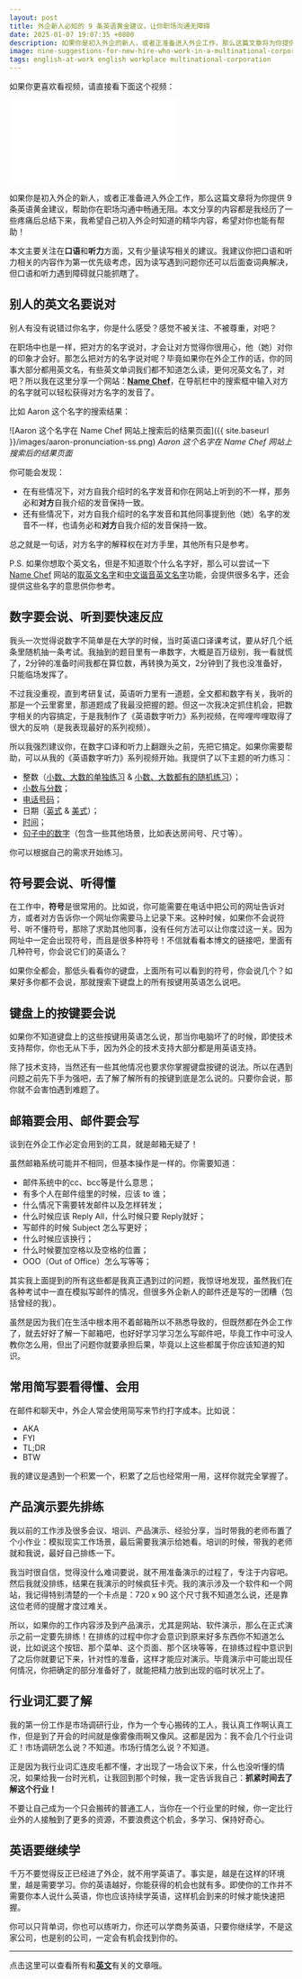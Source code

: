 ```yaml
---
layout: post
title: 外企新人必知的 9 条英语黄金建议，让你职场沟通无障碍
date: 2025-01-07 19:07:35 +0800
description: 如果你是初入外企的新人，或者正准备进入外企工作，那么这篇文章将为你提供 9 条英语黄金建议，帮助你在职场沟通中畅通无阻。本文分享的内容都是我经历了一些疼痛后总结下来的精华，我多希望自己初入外企时能知道这些内容，希望文章对你也能有帮助！
image: nine-suggestions-for-new-hire-who-work-in-a-multinational-corporation.png
tags: english-at-work english workplace multinational-corporation
---
```



如果你更喜欢看视频，请直接看下面这个视频：
 <iframe class="video_frame bilibili" src="//player.bilibili.com/player.html?bvid=BV1e3r1YtEEv&page=1&autoplay=0" scrolling="no" border="0" frameborder="no" framespacing="0" allowfullscreen="true"> </iframe>

如果你是初入外企的新人，或者正准备进入外企工作，那么这篇文章将为你提供 9 条英语黄金建议，帮助你在职场沟通中畅通无阻。本文分享的内容都是我经历了一些疼痛后总结下来，我希望自己初入外企时知道的精华内容，希望对你也能有帮助！

本文主要关注在**口语**和**听力**方面，又有少量读写相关的建议。我建议你把口语和听力相关的内容作为第一优先级考虑，因为读写遇到问题你还可以后面查词典解决，但口语和听力遇到障碍就只能抓瞎了。

## 别人的英文名要说对

别人有没有说错过你名字，你是什么感受？感觉不被关注、不被尊重，对吧？

在职场中也是一样，把对方的名字说对，才会让对方觉得你很用心，他（她）对你的印象才会好。那怎么把对方的名字说对呢？毕竟如果你在外企工作的话，你的同事大部分都用英文名，有些英文单词我们都不知道怎么读，更何况英文名了，对吧？所以我在这里分享一个网站：[**Name Chef**](https://www.namechef.co/cn/)，在导航栏中的搜索框中输入对方的名字就可以轻松获得对方名字的发音了。

比如 Aaron 这个名字的搜索结果：

![Aaron 这个名字在 Name Chef 网站上搜索后的结果页面]({{ site.baseurl }}/images/aaron-pronunciation-ss.png)
*Aaron 这个名字在 Name Chef 网站上搜索后的结果页面*

你可能会发现：
- 在有些情况下，对方自我介绍时的名字发音和你在网站上听到的不一样，那务必和**对方**自我介绍的发音保持一致。
- 还有些情况下，对方自我介绍时的名字发音和其他同事提到他（她）名字的发音不一样，也请务必和**对方**自我介绍的发音保持一致。

总之就是一句话，对方名字的解释权在对方手里，其他所有只是参考。

P.S. 
如果你想取个英文名，但是不知道取个什么名字好，那么可以尝试一下 [Name Chef](https://www.namechef.co/cn/) 网站的[取英文名字](https://www.namechef.co/cn/english-name/)和[中文谐音英文名字](https://www.namechef.co/cn/chinese-name-to-english-name/chinese-name/)功能，会提供很多名字，还会提供这些名字的意思供你参考。

## 数字要会说、听到要快速反应

我头一次觉得说数字不简单是在大学的时候，当时英语口译课考试，要从好几个纸条里随机抽一条考试。我抽到的题目里有一串数字，大概是百万级别，我一看就慌了，2分钟的准备时间我都在算位数，再转换为英文，2分钟到了我也没准备好，只能临场发挥了。

不过我没重视，直到考研复试，英语听力里有一道题，全文都和数字有关，我听的那是一个云里雾里，那道题成了我最没把握的题。但这一次我决定抓住机会，把数字相关的内容搞定，于是我制作了《英语数字听力》系列视频，在哔哩哔哩取得了很大的反响（是我表现最好的系列视频）。

所以我强烈建议你，在数字口译和听力上翻跟头之前，先把它搞定。如果你需要帮助，可以从我的《英语数字听力》系列视频开始。我提供了以下主题的听力练习：
- 整数（[小数、大数的单独练习](https://www.bilibili.com/video/BV1U741147ih/?spm_id_from=333.999.0.0) & [小数、大数都有的随机练习](https://www.bilibili.com/video/BV1W7411V7fe/?spm_id_from=333.999.0.0)）；
- [小数与分数](https://www.bilibili.com/video/BV1xv41147gw/)；
- [电话号码](https://www.bilibili.com/video/BV1Hi4y1b7oX/)；
- 日期（[英式](https://www.bilibili.com/video/BV1K7411f7Bi/) & [美式](https://www.bilibili.com/video/BV1EE411G788/)）；
- [时间](https://www.bilibili.com/video/BV1PE411E74x/)；
- [句子中的数字](https://www.bilibili.com/video/BV1WK4y1W7JP/)（包含一些其他场景，比如表达房间号、尺寸等）。

你可以根据自己的需求开始练习。

## 符号要会说、听得懂

在工作中，**符号**是很常用的。比如说，你可能需要在电话中把公司的网址告诉对方，或者对方告诉你一个网址你需要马上记录下来。这种时候，如果你不会说符号、听不懂符号，那除了求助其他同事，没有任何方法可以让你度过这一关。因为网址中一定会出现符号，而且是很多种符号！不信就看看本博文的链接吧，里面有几种符号，你会说它们的英语么？

如果你全都会，那低头看看你的键盘，上面所有可以看到的符号，你会说几个？如果好多你都不会说，那就搜索下键盘上的所有按键用英语怎么说吧。

## 键盘上的按键要会说

如果你不知道键盘上的这些按键用英语怎么说，那当你电脑坏了的时候，即使技术支持帮你，你也无从下手，因为外企的技术支持大部分都是用英语支持。

除了技术支持，当然还有一些其他情况也要求你掌握键盘按键的说法。所以在遇到问题之前先下手为强吧，去了解了解所有的按键到底是怎么说的。只要你会说，那你就不会害怕遇到难题了。

## 邮箱要会用、邮件要会写

谈到在外企工作必定会用到的工具，就是邮箱无疑了！

虽然邮箱系统可能并不相同，但基本操作是一样的。你需要知道：
- 邮件系统中的cc、bcc等是什么意思；
- 有多个人在邮件组里的时候，应该 to 谁；
- 什么情况下需要转发邮件以及怎样转发；
- 什么时候应该 Reply All，什么时候只要 Reply就好；
- 写邮件的时候 Subject 怎么写更好；
- 什么时候应该换行；
- 什么时候要加空格以及空格的位置；
- OOO（Out of Office）怎么写等等；

其实我上面提到的所有这些都是我真正遇到过的问题，我惊讶地发现，虽然我们在各种考试中一直在模拟写邮件的情况，但很多外企新人的邮件还是写的一团糟（包括曾经的我）。

虽然是因为我们在生活中根本用不着邮箱所以不熟悉导致的，但既然都在外企工作了，就去好好了解一下邮箱吧，也好好学习学习怎么写邮件吧，毕竟工作中可没人教你怎么用，但出了问题你就要承担后果，毕竟以上这些都属于你应该知道的知识。

## 常用简写要看得懂、会用

在邮件和聊天中，外企人常会使用简写来节约打字成本。比如说：
- AKA
- FYI
- TL;DR
- BTW

我的建议是遇到一个积累一个，积累了之后也经常用一用，这样你就完全掌握了。

## 产品演示要先排练

我以前的工作涉及很多会议、培训、产品演示、经验分享，当时带我的老师布置了个小作业：模拟现实工作场景，最后需要我演示给她看。培训的时候，带我的老师就和我说，最好自己排练一下。

我当时很自信，觉得没什么难词要说，就不用准备演示的过程了，专注于内容吧。然后我就没排练，结果在我演示的时候疯狂卡壳。我的演示涉及一个软件和一个网站，我记得特别清楚的一个卡点是：720 x 90 这个尺寸我不知道怎么说，还是靠这位老师的提醒才度过难关。

所以，如果你的工作内容涉及到产品演示，尤其是网站、软件演示，那么在正式演示之前一定要先排练！在排练的过程中你才会意识到原来好多东西你不知道怎么说，比如说这个按钮、那个菜单、这个页面、那个区块等等，在排练过程中意识到了之后你就要记下来，针对性的准备，这样才能应对演示。毕竟演示中可能出现任何情况，你把确定的部分准备好了，就能把精力放到出现的临时状况上了。

## 行业词汇要了解

我的第一份工作是市场调研行业，作为一个专心搬砖的工人，我认真工作啊认真工作，但是到了开会的时间就是像雾像雨啊又像风。这都是因为：我不会几个行业词汇！市场调研怎么说？不知道。市场行情怎么说？不知道。

正是因为我行业词汇连皮毛都不懂，才出现了一场会议下来，什么也没听懂的情况，如果给我一台时光机，让我回到那个时候，我一定告诉我自己：**抓紧时间去了解这个行业！**

不要让自己成为一个只会搬砖的普通工人，当你在一个行业里的时候，你一定比行业外的人接触到了更多的资源，不要浪费这个机会，多学习、保持好奇心。

## 英语要继续学

千万不要觉得反正已经进了外企，就不用学英语了。事实是，越是在这样的环境里，越是需要学习。你的英语越好，你能获得的机会也就有多。即使你的工作并不需要你本人说什么英语，你也应该持续学英语，这样机会到来的时候才能快速把握。

你可以只背单词，你也可以练听力，你还可以学商务英语，只要你继续学，不是这家公司，也是别的公司，一定会有机会找到你的。

---

点击这里可以查看所有和[**英文**](/tag/english?utm_source=blog&utm_medium=post&utm_campaign=read_more)有关的文章哦。
